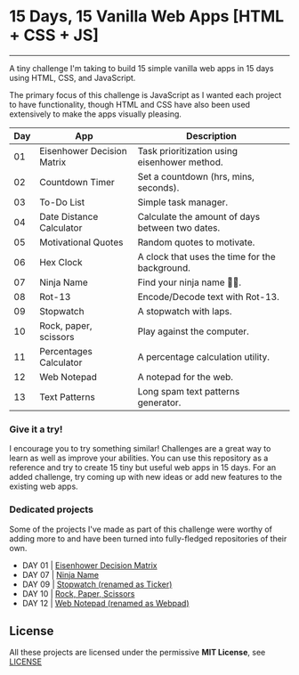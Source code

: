 # 15 Days, 15 Vanilla Web Apps [HTML + CSS + JS]

---

A tiny challenge I'm taking to build 15 simple vanilla web apps in 15 days using HTML, CSS, and JavaScript.

The primary focus of this challenge is JavaScript as I wanted each project to have functionality, though HTML and CSS have also been used extensively to make the apps visually pleasing.

| Day | App | Description |
| --- | --- | --- |
| 01 | Eisenhower Decision Matrix | Task prioritization using eisenhower method. |
| 02 | Countdown Timer | Set a countdown (hrs, mins, seconds). |
| 03 | To-Do List | Simple task manager. |
| 04 | Date Distance Calculator | Calculate the amount of days between two dates. |
| 05 | Motivational Quotes | Random quotes to motivate. |
| 06 | Hex Clock | A clock that uses the time for the background. |
| 07 | Ninja Name | Find your ninja name 🐱‍👤. |
| 08 | Rot-13 | Encode/Decode text with Rot-13. |
| 09 | Stopwatch | A stopwatch with laps. |
| 10 | Rock, paper, scissors | Play against the computer. |
| 11 | Percentages Calculator | A percentage calculation utility. |
| 12 | Web Notepad | A notepad for the web. |
| 13 | Text Patterns | Long spam text patterns generator. |

### Give it a try!

I encourage you to try something similar! Challenges are a great way to learn as well as improve your abilities. You can use this repository as a reference and try to create 15 tiny but useful web apps in 15 days. For an added challenge, try coming up with new ideas or add new features to the existing web apps.

### Dedicated projects

Some of the projects I've made as part of this challenge were worthy of adding more to and have been turned into fully-fledged repositories of their own.

- DAY 01 | [Eisenhower Decision Matrix](https://github.com/waterrmalann/eisenhower-decision-matrix)
- DAY 07 | [Ninja Name](https://github.com/waterrmalann/ninja-name)
- DAY 09 | [Stopwatch (renamed as Ticker)](https://github.com/waterrmalann/ticker)
- DAY 10 | [Rock, Paper, Scissors](https://github.com/waterrmalann/rock-paper-scissors)
- DAY 12 | [Web Notepad (renamed as Webpad)](https://github.com/waterrmalann/webpad)

License
----

All these projects are licensed under the permissive **MIT License**, see [LICENSE](LICENSE)
